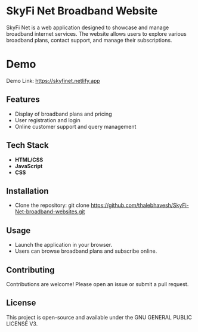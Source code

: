 # SkyFi Net Broadband Website

SkyFi Net is a web application designed to showcase and manage broadband internet services. The website allows users to explore various broadband plans, contact support, and manage their subscriptions.

# Demo

Demo Link: https://skyfinet.netlify.app


## Features

- Display of broadband plans and pricing
- User registration and login
- Online customer support and query management


## Tech Stack

- **HTML/CSS**
- **JavaScript**
- **CSS**


## Installation

- Clone the repository: git clone https://github.com/thalebhavesh/SkyFi-Net-broadband-websites.git



## Usage

- Launch the application in your browser.
- Users can browse broadband plans and subscribe online.
## Contributing

Contributions are welcome! Please open an issue or submit a pull request.
## License

This project is open-source and available under the GNU GENERAL PUBLIC LICENSE V3.


